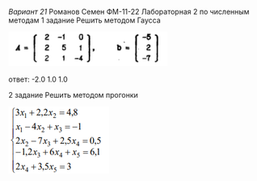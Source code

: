 *Вариант 21*
Романов Семен ФМ-11-22
Лабораторная 2 по численным методам
1 задание
Решить методом Гаусса

![alt text](image.png)

ответ: -2.0 1.0 1.0

2 задание
Решить методом прогонки

![img.png](img.png)

